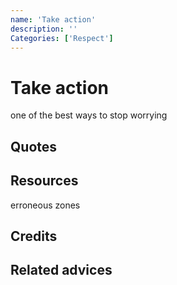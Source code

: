 ```yaml
---
name: 'Take action'
description: ''
Categories: ['Respect']
---
```

# Take action

one of the best ways to stop worrying

## Quotes

## Resources

erroneous zones

## Credits

## Related advices

